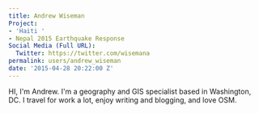 ```yaml
---
title: Andrew Wiseman
Project:
- 'Haiti '
- Nepal 2015 Earthquake Response
Social Media (Full URL):
  Twitter: https://twitter.com/wisemana
permalink: users/andrew_wiseman
date: '2015-04-28 20:22:00 Z'
---
```

<p>HI, I'm Andrew. I'm a geography and GIS specialist based in Washington, DC. I travel for work a lot, enjoy writing and blogging, and love OSM.</p>
